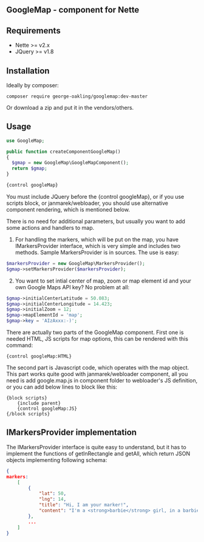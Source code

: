 GoogleMap - component for Nette
-------------------------------


Requirements
------------

- Nette >= v2.x
- JQuery >= v1.8


Installation
------------

Ideally by composer:

```
composer require george-oakling/googlemap:dev-master
```

Or download a zip and put it in the vendors/others.


Usage
-----

```php
use GoogleMap;

public function createComponentGoogleMap()
{
  $gmap = new GoogleMap\GoogleMapComponent();
  return $gmap;
}

{control googleMap}
```

You must include JQuery before the {control googleMap}, or if you use scripts block, or janmarek/webloader, you should use alternative component rendering, which is mentioned below.

There is no need for additional parameters, but usually you want to add some actions and handlers to map.

1. For handling the markers, which will be put on the map, you have IMarkersProvider interface, which is very simple and includes two methods. Sample MarkersProvider is in sources. The use is easy:

```php
$markersProvider = new GoogleMap\MarkersProvider();
$gmap->setMarkersProvider($markersProvider);
```

2. You want to set intial center of map, zoom or map element id and your own Google Maps API key? No problem at all:

```php
$gmap->initialCenterLatitude = 50.083;
$gmap->initialCenterLongitude = 14.423;
$gmap->initialZoom = 12;
$gmap->mapElementId = 'map';
$gmap->key = 'AIzAxxx:-)';
```

There are actually two parts of the GoogleMap component. First one is needed HTML, JS scripts for map options, this can be rendered with this command:

```
{control googleMap:HTML}
```

The second part is Javascript code, which operates with the map object. This part works quite good with janmarek/webloader component, all you need is add google.map.js in component folder to webloader's JS definition, or you can add below lines to block like this:

```
{block scripts}
	{include parent}
	{control googleMap:JS}
{/block scripts}
```

IMarkersProvider implementation
------------------------------

The IMarkersProvider interface is quite easy to understand, but it has to implement the functions of getInRectangle and getAll, which return JSON objects implementing following schema:

```json
{
markers:
	[
		{
			"lat": 50,
			"lng": 14,
			"title": "Hi, I am your marker!",
			"content": "I'm a <strong>barbie</strong> girl, in a barbie world!"
		},
		...
	]
}
```

